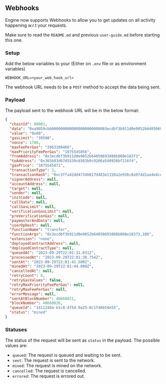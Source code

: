 ## Webhooks

Engine now supports Webhooks to allow you to get updates on all activity happening w.r.t your requests.

Make sure to read the `README.md` and previous `user-guide.md` before starting this one.

### Setup

Add the below variables to your (Either on `.env` file or as environment variables)

```
WEBHOOK_URL=<your_web_hook_url>
```

The webhook URL needs to be a `POST` method to accept the data being sent.

### Payload

The payload sent to the webhook URL will be in the below format:

```json
{
  "chainId": 80001,
  "data": "0xa9059cbb0000000000000000000000003ecdbf3b911d0e9052b64850693888b008e183730000000000000000000000000000000000000000000000000000000000000064",
  "value": "0x00",
  "gasLimit": "39580",
  "nonce": 1786,
  "maxFeePerGas": "2063100466",
  "maxPriorityFeePerGas": "1875545856",
  "fromAddress": "0x3ecdbf3b911d0e9052b64850693888b008e18373",
  "toAddress": "0x365b83d67d5539c6583b9c0266a548926bf216f4",
  "gasPrice": "1875545871",
  "transactionType": 2,
  "transactionHash": "0xc3ffa42dd4734b017d483e1158a2e936c8a97dd1aa4e4ce11df80ac8e81d2c7e",
  "signerAddress": null,
  "accountAddress": null,
  "target": null,
  "sender": null,
  "initCode": null,
  "callData": null,
  "callGasLimit": null,
  "verificationGasLimit": null,
  "preVerificationGas": null,
  "paymasterAndData": null,
  "userOpHash": null,
  "functionName": "transfer",
  "functionArgs": "0x3ecdbf3b911d0e9052b64850693888b008e18373,100",
  "extension": "none",
  "deployedContractAddress": null,
  "deployedContractType": null,
  "queuedAt": "2023-09-29T22:01:31.031Z",
  "processedAt": "2023-09-29T22:01:38.754Z",
  "sentAt": "2023-09-29T22:01:41.580Z",
  "minedAt": "2023-09-29T22:01:44.000Z",
  "cancelledAt": null,
  "retryCount": 0,
  "retryGasValues": false,
  "retryMaxPriorityFeePerGas": null,
  "retryMaxFeePerGas": null,
  "errorMessage": null,
  "sentAtBlockNumber": 40660021,
  "blockNumber": 40660026,
  "queueId": "1411246e-b1c8-4f5d-9a25-8c1f40b54e55",
  "status": "mined"
}
```

### Statuses

The status of the request will be sent as `status` in the payload. The possible values are:

- `queued`: The request is queued and waiting to be sent.
- `sent`: The request is sent to the network.
- `mined`: The request is mined on the network.
- `cancelled`: The request is cancelled.
- `errored`: The request is errored out.
